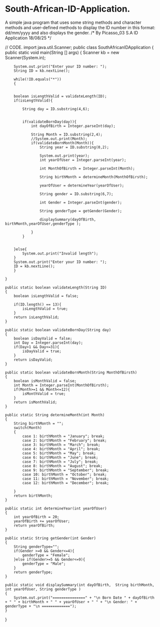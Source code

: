 # South-African-ID-Application.
A simple java program that uses some string methods and character methods and user-defined methods to display the ID number in this format: dd/mm/yyyy and also displays the gender.
/*
By Picasso_03
S.A ID Application
18/08/25
*/



// CODE.
import java.util.Scanner;
public class SouthAfricanIDApplication
{
	public static void main(String [] args)
	{
		Scanner kb = new Scanner(System.in);
		
		System.out.print("Enter your ID number: ");
		String ID = kb.nextLine();
		
		while(!ID.equals("*"))
		{
			
		
		boolean isLengthValid = validateLength(ID);
		if(isLengthValid){
		
			String day = ID.substring(4,6);
			
			
			if(validateBornDay(day)){
				int dayOfBirth = Integer.parseInt(day);
				
				String Month = ID.substring(2,4);
				//System.out.print(Month);
				if(validateBornMonth(Month)){
					String year = ID.substring(0,2);
					
					System.out.print(year);
					int yearOfUser = Integer.parseInt(year);
					
					int MonthOfBirsth = Integer.parseInt(Month);
					
					String birthMonth = determineMonth(MonthOfBirsth);
					
					yearOfUser = determineYear(yearOfUser);
					
					String gender = ID.substring(6,7);
					
					int Gender = Integer.parseInt(gender);
					
					String genderType = getGender(Gender);
					
					displaySummary(dayOfBirth, birthMonth,yearOfUser,genderType );
					
				}
			}
	
			
		}else{
			System.out.print("Invalid length");
		}
		System.out.print("Enter your ID number: ");
		ID = kb.nextLine();
		}
		
	}
	
	public static boolean validateLength(String ID)
	{
		boolean isLengthValid = false;
		
		if(ID.length() == 13){
			isLengthValid = true;
		}
		return isLengthValid;
	}
	
	public static boolean validateBornDay(String day)
	{
		boolean isDayValid = false;
		int Day = Integer.parseInt(day);
		if(Day>1 && Day<=31){
			isDayValid = true;
		}
		return isDayValid;
	}
	
	public static boolean validateBornMonth(String MonthOfBirsth)
	{
		boolean isMonthValid = false;
		int Month = Integer.parseInt(MonthOfBirsth);
		if(Month>=1 && Month<=12){
			isMonthValid = true;
		}
		return isMonthValid;
	}
	
	public static String determineMonth(int Month)
	{
		String birthMonth = "";
		switch(Month)
		{
			case 1: birthMonth = "January"; break;
			case 2: birthMonth = "February"; break;
			case 3: birthMonth = "March"; break;
			case 4: birthMonth = "April"; break;
			case 5: birthMonth = "May"; break;
			case 6: birthMonth = "June"; break;
			case 7: birthMonth = "July"; break;
			case 8: birthMonth = "August"; break;
			case 9: birthMonth = "September"; break;
			case 10: birthMonth = "October"; break;
			case 11: birthMonth = "November"; break;
			case 12: birthMonth = "December"; break;
			
		}
		return birthMonth;
	}
	
	public static int determineYear(int yearOfUser)
	{
		int yearOfBirth = 20;
		yearOfBirth += yearOfUser;
		return yearOfBirth;
	}
	
	public static String getGender(int Gender)
	{
		String genderType="";
		if(Gender >=0 && Gender<=4){
			genderType = "Female";
		}else if(Gender>=5 && Gender<=9){
			genderType = "Male";
		}
		return genderType;
	}
	
	public static void displaySummary(int dayOfBirth,  String birthMonth, int yearOfUser, String genderType )
	{
		System.out.print("===============" + "\n Born Date " + dayOfBirth + " " + birthMonth + " " + yearOfUser + " " + "\n Gender: " + genderType + "\n =============");
	}


}
